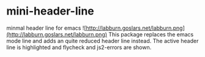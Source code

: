 # mini-header-line
minmal header line for emacs
![http://labburn.goslars.net/labburn.png](http://labburn.goslars.net/labburn.png)
This package replaces the emacs mode line and adds an quite reduced header line instead. The active header line is highlighted and flycheck and js2-errors are shown. 
